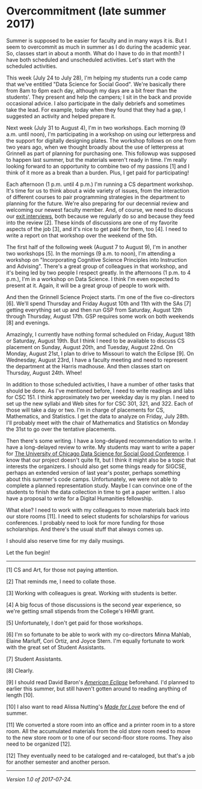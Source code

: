 Overcommitment (late summer 2017)
=================================

Summer is supposed to be easier for faculty and in many ways it is.
But I seem to overcommit as much in summer as I do during the academic
year.  So, classes start in about a month.  What do I have to do
in that month?  I have both scheduled and unscheduled activities. 
Let's start with the scheduled activities.

This week (July 24 to July 28), I'm helping my students run a code camp
that we've entitled "Data Science for Social Good".  We're basically
there from 8am to 6pm each day, although my days are a bit freer than
the students'.  They present and help the campers; I sit in the back
and provide occasional advice.  I also participate in the daily
debriefs and sometimes take the lead.  For example, today when they
found that they had a gap, I suggested an activity and helped 
prepare it.

Next week (July 31 to August 4), I'm in two workshops.  Each morning
(9 a.m. until noon), I'm participating in a workshop on using our letterpress
and the support for digitally designing plates.  The workshop follows
on one from two years ago, when we thought broadly about the use of
letterpress at Grinnell as part of planning for purchasing one.  This
followup was supposed to happen last summer, but the materials weren't
ready in time.  I'm really looking forward to an opportunity to combine
two of my passions [1] and I think of it more as a break than a burden.
Plus, I get paid for participating!

Each afternoon (1 p.m. until 4 p.m.) I'm running a CS department workshop.
It's time for us to think about a wide variety of issues, from the
interaction of different courses to pair programming strategies in
the department to planning for the future.  We're also preparing for
our decennial review and welcoming our newest faculty member.  And,
of course, we need to discuss our [exit interviews](exit-interviews),
both because we regularly do so and because they feed into the review [2].
These kinds of discussions are one of my favorite aspects of the job [3],
and it's nice to get paid for them, too [4].  I need to write a report
on that workshop over the weekend of the 5th.

The first half of the following week (August 7 to August 9), I'm
in another two workshops [5].  In the mornings (9 a.m. to noon), I'm
attending a workshop on "Incorporating Cognitive Science Principles into
Instruction and Advising".  There's a great group of colleagues in 
that workshop, and it's being led by two people I respect greatly.
In the afternoons (1 p.m. to 4 p.m.), I'm in a workshop on Data Science.
I think I'm even expected to present at it.  Again, it will be a great
group of people to work with.

And then the Grinnell Science Project starts.  I'm one of the five
co-directors [6].  We'll spend Thursday and Friday August 10th and
11th with the SAs [7] getting everything set up and then run GSP from
Saturday, August 12th through Thursday, August 17th.  GSP requires some
work on both weekends [8] and evenings.

Amazingly, I currently have nothing formal scheduled on Friday, August 18th
or Saturday, August 19th.  But I think I need to be available to discuss
CS placement on Sunday, August 20th, and Tuesday, August 22nd.  On Monday,
August 21st, I plan to drive to Missouri to watch the Eclipse [9].  On
Wednesday, August 23rd, I have a faculty meeting and need to represent the
department at the Harris madhouse.  And then classes start on Thursday,
August 24th.  Whee!

In addition to those scheduled activities, I have a number of other
tasks that should be done.  As I've mentioned before, I need to write
readings and labs for CSC 151.  I think approximately two per weekday
day is my plan.  I need to set up the new syllabi and Web sites for for
CSC 301, 321, and 322.  Each of those will take a day or two.  I'm in
charge of placements for CS, Mathematics, and Statistics.  I get the
data to analyze on Friday, July 28th.  I'll probably meet with the 
chair of Mathematics and Statistics on Monday the 31st to go over the
tentative placements.

Then there's some writing.  I have a long-delayed recommendation to
write.  I have a long-delayed review to write.  My students may want to
write a paper for [The University of Chicago Data Science for Social Good
Conference](https://dssg.uchicago.edu/data-science-for-social-good-conference-2017/).
I know that our project doesn't quite fit, but I think it might also be
a topic that interests the organizers.  I should also get some things
ready for SIGCSE, perhaps an extended version of last year's poster,
perhaps something about this summer's code camps.  Unfortunately, we
were not able to complete a planned representation study.  Maybe I can
convince one of the students to finish the data collection in time to
get a paper written.  I also have a proposal to write for a Digital
Humanities fellowship.

What else?  I need to work with my colleagues to move materials back into
our store rooms [11].  I need to select students for scholarships for
various conferences.  I probably need to look for more funding for those
scholarships.  And there's the usual stuff that always comes up.

I should also reserve time for my daily musings.

Let the fun begin!

---

[1] CS and Art, for those not paying attention.

[2] That reminds me, I need to collate those.

[3] Working with colleagues is great.  Working with students is better.

[4] A big focus of those discussions is the second year experience, so
we're getting small stipends from the College's HHMI grant.

[5] Unfortunately, I don't get paid for those workshops.

[6] I'm so fortunate to be able to work with my co-directors Minna Mahlab,
Elaine Marluff, Cori Ortiz, and Joyce Stern.  I'm equally fortunate to
work with the great set of Student Assistants.

[7] Student Assistants.

[8] Clearly.

[9] I should read David Baron's [_American Eclipse_](https://www.amazon.com/American-Eclipse-Nations-Catch-Shadow/dp/1631490168/) beforehand.  I'd planned to earlier
this summer, but still haven't gotten around to reading anything of length [10].

[10] I also want to read Alissa Nutting's [_Made for Love_](https://www.amazon.com/Made-Love-Alissa-Nutting-ebook/dp/B01MAT6XKX/) before the end of summer.

[11] We converted a store room into an office and a printer room in to a
store room.  All the accumulated materials from the old store room need
to move to the new store room or to one of our second-floor store rooms.
They also need to be organized [12].

[12] They eventually need to be cataloged and re-cataloged, but that's a
job for another semester and another person.

---

*Version 1.0 of 2017-07-24.*
